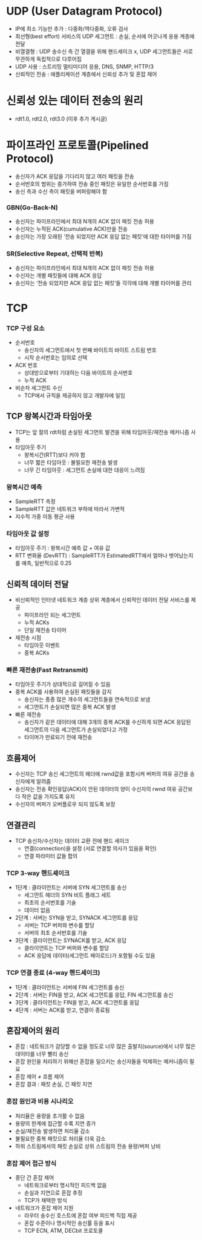 # UDP (User Datagram Protocol)
- IP에 최소 기능만 추가 : 다중화/역다중화, 오류 검사
- 최선형(best effort) 서비스의 UDP 세그먼트 : 손실, 순서에 어긋나게 응용 계층에 전달
- 비열결형 : UDP 송수신 측 간 열결을 위해 핸드세이크 x, UDP 세그먼트들은 서로 무관하게 독립적으로 다루어짐
- UDP 사용 : 스트리밍 멀티미디어 응용, DNS, SNMP, HTTP/3
- 신뢰적인 전송 : 애플리케이션 계층에서 신뢰성 추가 및 혼잡 제어

# 신뢰성 있는 데이터 전송의 원리
- rdt1.0, rdt2.0, rdt3.0 (이후 추가 게시글)

# 파이프라인 프로토콜(Pipelined Protocol)
- 송신자가 ACK 응답을 기다리지 않고 여러 패킷을 전송
- 순서번호의 범위는 증가하여 전송 중인 패킷은 유일한 순서번호를 가짐
- 송신 측과 수신 측이 패킷을 버퍼링해야 함

### GBN(Go-Back-N)
- 송신자는 파이프라인에서 최대 N개의 ACK 없이 패킷 전송 허용
- 수신자는 누적된 ACK(cumulative ACK)만을 전송
- 송신자는 가장 오래된 ‘전송 되었지만 ACK 응답 없는 패킷’에 대한 타이머를 가짐

### SR(Selective Repeat, 선택적 반복)
- 송신자는 파이프라인에서 최대 N개의 ACK 없이 패킷 전송 허용
- 수신자는 개별 패킷들에 대해 ACK 응답
- 송신자는 ‘전송 되었지만 ACK 응답 없는 패킷’들 각각에 대해 개별 타이머를 관리

# TCP
### TCP 구성 요소
- 순서번호
    - 송신자의 세그먼트에서 첫 번째 바이트의 바이트 스트림 번호
    - 시작 순서번호는 임의로 선택
- ACK 번호
    - 상대방으로부터 기대하는 다음 바이트의 순서번호
    - 누적 ACK
- 비순차 세그먼트 수신
    - TCP에서 규칙을 제공하지 않고 개발자에 일임

## TCP 왕복시간과 타임아웃
- TCP는 앞 절의 rdt처럼 손실된 세그먼트 발견을 위해 타임아웃/재전송 메커니즘 사용
- 타임아웃 주기
    - 왕복시간(RTT)보다 커야 함
    - 너무 짧은 타임아웃 : 불필요한 재전송 발생
    - 너무 긴 타임아웃 : 세그먼트 손실에 대한 대응이 느려짐

### 왕복시간 예측

- SampleRTT 측정
- SampleRTT 값은 네트워크 부하에 따라서 가변적
- 지수적 가중 이동 평균 사용

### 타임아웃 값 설정
- 타임아웃 주기 : 왕복시간 예측 값 + 여유 값
- RTT 변화율 (DevRTT) : SampleRTT가 EstimatedRTT에서 얼마나 벗어났는지를 예측, 일반적으로 0.25

## 신뢰적 데이터 전달
- 비신뢰적인 인터넷 네트워크 계층 상위 계층에서 신뢰적인 데이터 전달 서비스를 제공
    - 파이프라인 되는 세그먼트
    - 누적 ACKs
    - 단일 재전송 타이머
- 재전송 시점
    - 타임아웃 이벤트
    - 중복 ACKs

### 빠른 재전송(Fast Retransmit)
- 타임아웃 주기가 상대적으로 길어질 수 있음
- 중복 ACK를 사용하여 손실된 패킷들을 감지
    - 송신자는 종종 많은 개수의 세그먼트들을 연속적으로 보냄
    - 세그먼트가 손실되면 많은 중복 ACK 발생
- 빠른 재전송
    - 송신자가 같은 데이터에 대해 3개의 중복 ACK를 수신하게 되면 ACK 응답된 세그먼트의 다음 세그먼트가 손실되었다고 가정
    - 타이머가 만료되기 전에 재전송

## 흐름제어
- 수신자는 TCP 송신 세그먼트의 헤더에 rwnd값을 포함시켜 버퍼의 여유 공간을 송신자에게 알려줌
- 송신자는 전송 확인응답(ACK)이 안된 데이터의 양이 수신자의 rwnd 여유 공간보다 작은 값을 가지도록 유지
- 수신자의 버퍼가 오버플로우 되지 않도록 보장

## 연결관리
- TCP 송신자/수신자는 데이터 교환 전에 핸드 세이크
    - 연결(connection)을 설정 (서로 연결할 의사가 있음을 확인)
    - 연결 파라미터 값들 합의

### TCP 3-way 핸드셰이크
- 1단계 : 클라이언트는 서버에 SYN 세그먼트를 송신
    - 세그먼트 헤더의 SYN 비트 플래그 세트
    - 최초의 순서번호를 기술
    - 데이터 없음
- 2단계 : 서버는 SYN을 받고, SYNACK 세그먼트를 응답
    - 서버는 TCP 버퍼와 변수를 할당
    - 서버의 최초 순서번호를 기술
- 3단계 : 클라이언트는 SYNACK를 받고, ACK 응답
    - 클라이언트는 TCP 버퍼와 변수를 할당
    - ACK 응답에 데이터(세그먼트 페이로드)가 포함될 수도 있음

### TCP 연결 종료 (4-way 핸드셰이크)
- 1단계 : 클라이언트는 서버에 FIN 세그먼트를 송신
- 2단계 : 서버는 FIN을 받고, ACK 세그먼트를 응답, FIN 세그먼트를 송신
- 3단계 : 클라이언트는 FIN을 받고, ACK 세그먼트를 응답
- 4단계 : 서버는 ACK를 받고, 연결이 종료됨

## 혼잡제어의 원리
- 혼잡 : 네트워크가 감당할 수 없을 정도로 너무 많은 출발지(source)에서 너무 많은 데이터를 너무 빨리 송신
- 혼잡 원인을 처리하기 위해선 혼잡을 일으키는 송신자들을 억제하는 메커니즘이 필요
- 혼잡 제어 ≠ 흐름 제어
- 혼잡 결과 : 패킷 손실, 긴 패킷 지연

### 혼잡 원인과 비용 시나리오
- 처리율은 용량을 초가활 수 없음
- 용량의 한계에 접근할 수록 지연 증가
- 손실/재전송 발생하면 처리율 감소
- 불필요한 중복 패킷으로 처리율 더욱 감소
- 하위 스트림에서의 패킷 손실로 상위 스트림의 전송 용량/버퍼 낭비

### 혼잡 제어 접근 방식
- 종단 간 혼잡 제어
    - 네트워크로부터 명시적인 피드백 없음
    - 손실과 지연으로 혼잡 추정
    - TCP가 채택한 방식
- 네트워크가 혼잡 제어 지원
    - 라우터 송수신 호스트에 혼잡 여부 피드백 직접 제공
    - 혼잡 수준이나 명시적인 송신률 등을 표시
    - TCP ECN, ATM, DECbit 프로토콜
